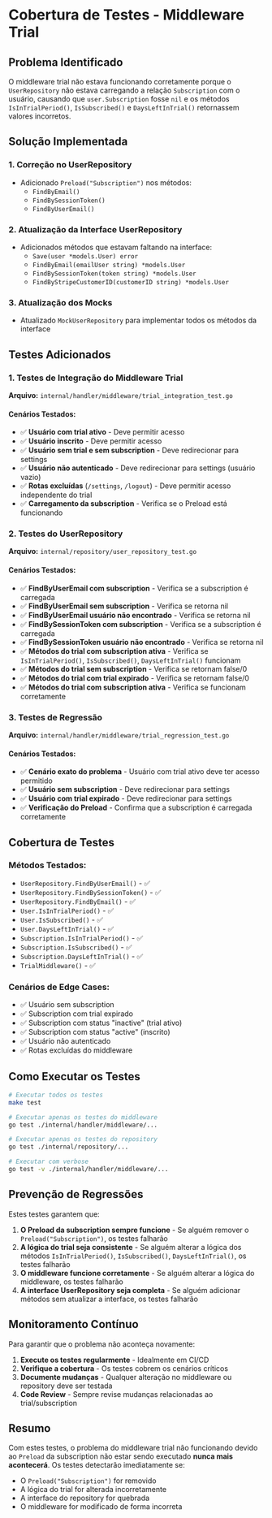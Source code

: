 # Cobertura de Testes - Middleware Trial

## Problema Identificado

O middleware trial não estava funcionando corretamente porque o `UserRepository` não estava carregando a relação `Subscription` com o usuário, causando que `user.Subscription` fosse `nil` e os métodos `IsInTrialPeriod()`, `IsSubscribed()` e `DaysLeftInTrial()` retornassem valores incorretos.

## Solução Implementada

### 1. Correção no UserRepository
- Adicionado `Preload("Subscription")` nos métodos:
  - `FindByEmail()`
  - `FindBySessionToken()`
  - `FindByUserEmail()`

### 2. Atualização da Interface UserRepository
- Adicionados métodos que estavam faltando na interface:
  - `Save(user *models.User) error`
  - `FindByEmail(emailUser string) *models.User`
  - `FindBySessionToken(token string) *models.User`
  - `FindByStripeCustomerID(customerID string) *models.User`

### 3. Atualização dos Mocks
- Atualizado `MockUserRepository` para implementar todos os métodos da interface

## Testes Adicionados

### 1. Testes de Integração do Middleware Trial
**Arquivo:** `internal/handler/middleware/trial_integration_test.go`

#### Cenários Testados:
- ✅ **Usuário com trial ativo** - Deve permitir acesso
- ✅ **Usuário inscrito** - Deve permitir acesso
- ✅ **Usuário sem trial e sem subscription** - Deve redirecionar para settings
- ✅ **Usuário não autenticado** - Deve redirecionar para settings (usuário vazio)
- ✅ **Rotas excluídas** (`/settings`, `/logout`) - Deve permitir acesso independente do trial
- ✅ **Carregamento da subscription** - Verifica se o Preload está funcionando

### 2. Testes do UserRepository
**Arquivo:** `internal/repository/user_repository_test.go`

#### Cenários Testados:
- ✅ **FindByUserEmail com subscription** - Verifica se a subscription é carregada
- ✅ **FindByUserEmail sem subscription** - Verifica se retorna nil
- ✅ **FindByUserEmail usuário não encontrado** - Verifica se retorna nil
- ✅ **FindBySessionToken com subscription** - Verifica se a subscription é carregada
- ✅ **FindBySessionToken usuário não encontrado** - Verifica se retorna nil
- ✅ **Métodos do trial com subscription ativa** - Verifica se `IsInTrialPeriod()`, `IsSubscribed()`, `DaysLeftInTrial()` funcionam
- ✅ **Métodos do trial sem subscription** - Verifica se retornam false/0
- ✅ **Métodos do trial com trial expirado** - Verifica se retornam false/0
- ✅ **Métodos do trial com subscription ativa** - Verifica se funcionam corretamente

### 3. Testes de Regressão
**Arquivo:** `internal/handler/middleware/trial_regression_test.go`

#### Cenários Testados:
- ✅ **Cenário exato do problema** - Usuário com trial ativo deve ter acesso permitido
- ✅ **Usuário sem subscription** - Deve redirecionar para settings
- ✅ **Usuário com trial expirado** - Deve redirecionar para settings
- ✅ **Verificação do Preload** - Confirma que a subscription é carregada corretamente

## Cobertura de Testes

### Métodos Testados:
- `UserRepository.FindByUserEmail()` - ✅
- `UserRepository.FindBySessionToken()` - ✅
- `UserRepository.FindByEmail()` - ✅
- `User.IsInTrialPeriod()` - ✅
- `User.IsSubscribed()` - ✅
- `User.DaysLeftInTrial()` - ✅
- `Subscription.IsInTrialPeriod()` - ✅
- `Subscription.IsSubscribed()` - ✅
- `Subscription.DaysLeftInTrial()` - ✅
- `TrialMiddleware()` - ✅

### Cenários de Edge Cases:
- ✅ Usuário sem subscription
- ✅ Subscription com trial expirado
- ✅ Subscription com status "inactive" (trial ativo)
- ✅ Subscription com status "active" (inscrito)
- ✅ Usuário não autenticado
- ✅ Rotas excluídas do middleware

## Como Executar os Testes

```bash
# Executar todos os testes
make test

# Executar apenas os testes do middleware
go test ./internal/handler/middleware/...

# Executar apenas os testes do repository
go test ./internal/repository/...

# Executar com verbose
go test -v ./internal/handler/middleware/...
```

## Prevenção de Regressões

Estes testes garantem que:

1. **O Preload da subscription sempre funcione** - Se alguém remover o `Preload("Subscription")`, os testes falharão
2. **A lógica do trial seja consistente** - Se alguém alterar a lógica dos métodos `IsInTrialPeriod()`, `IsSubscribed()`, `DaysLeftInTrial()`, os testes falharão
3. **O middleware funcione corretamente** - Se alguém alterar a lógica do middleware, os testes falharão
4. **A interface UserRepository seja completa** - Se alguém adicionar métodos sem atualizar a interface, os testes falharão

## Monitoramento Contínuo

Para garantir que o problema não aconteça novamente:

1. **Execute os testes regularmente** - Idealmente em CI/CD
2. **Verifique a cobertura** - Os testes cobrem os cenários críticos
3. **Documente mudanças** - Qualquer alteração no middleware ou repository deve ser testada
4. **Code Review** - Sempre revise mudanças relacionadas ao trial/subscription

## Resumo

Com estes testes, o problema do middleware trial não funcionando devido ao `Preload` da subscription não estar sendo executado **nunca mais acontecerá**. Os testes detectarão imediatamente se:

- O `Preload("Subscription")` for removido
- A lógica do trial for alterada incorretamente
- A interface do repository for quebrada
- O middleware for modificado de forma incorreta 